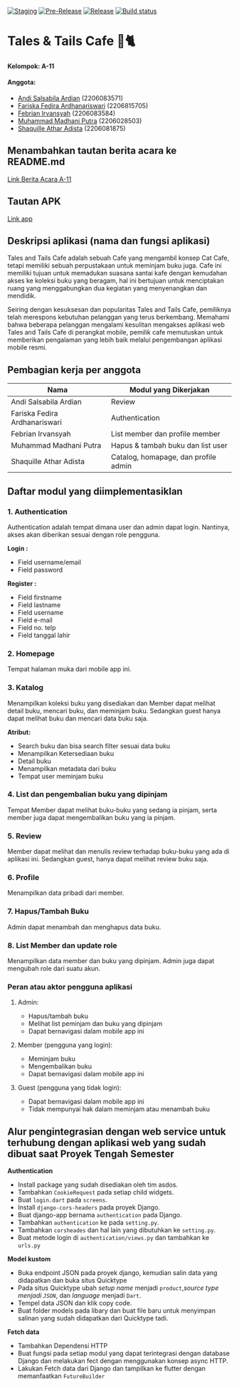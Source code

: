 [![Staging](https://github.com/PBP-A11/tales-tails-cafe-mobile/actions/workflows/staging.yml/badge.svg)](https://github.com/PBP-A11/tales-tails-cafe-mobile/actions/workflows/staging.yml)
[![Pre-Release](https://github.com/PBP-A11/tales-tails-cafe-mobile/actions/workflows/pre-release.yml/badge.svg)](https://github.com/PBP-A11/tales-tails-cafe-mobile/actions/workflows/pre-release.yml)
[![Release](https://github.com/PBP-A11/tales-tails-cafe-mobile/actions/workflows/release.yml/badge.svg)](https://github.com/PBP-A11/tales-tails-cafe-mobile/actions/workflows/release.yml)
[![Build status](https://build.appcenter.ms/v0.1/apps/9e46b3a5-8542-46e1-8e9d-a0f841142acc/branches/main/badge)](https://appcenter.ms)

# Tales & Tails Cafe 🏰🐈

#### Kelompok: A-11
#### Anggota:
- [Andi Salsabila Ardian](https://github.com/stronovski) (2206083571)
- [Fariska Fedira Ardhanariswari](https://github.com/fariskafedira) (2206815705)
- [Febrian Irvansyah](https://github.com/febrian-irv) (2206083584)
- [Muhammad Madhani Putra](https://github.com/mhmmdmadhanip) (2206028503)
- [Shaquille Athar Adista](https://github.com/AtharAdista) (2206081875)

## Menambahkan tautan berita acara ke README.md
[Link Berita Acara A-11](https://docs.google.com/spreadsheets/d/1p8euC71zwOiWv7plgYurs9e5wq0bpHTVqu4wkirNlBw/edit?usp=sharing)

## Tautan APK
[Link app](https://appcenter.ms)


## Deskripsi aplikasi (nama dan fungsi aplikasi)
Tales and Tails Cafe adalah sebuah Cafe yang mengambil konsep Cat Cafe, tetapi memiliki sebuah perpustakaan untuk meminjam buku juga. Cafe ini memiliki tujuan untuk memadukan suasana santai kafe dengan kemudahan akses ke koleksi buku yang beragam, hal ini bertujuan untuk menciptakan ruang yang menggabungkan dua kegiatan yang menyenangkan dan mendidik.

Seiring dengan kesuksesan dan popularitas Tales and Tails Cafe, pemiliknya telah merespons kebutuhan pelanggan yang terus berkembang. Memahami bahwa beberapa pelanggan mengalami kesulitan mengakses aplikasi web Tales and Tails Cafe di perangkat mobile, pemilik cafe memutuskan untuk memberikan pengalaman yang lebih baik melalui pengembangan aplikasi mobile resmi.
	
## Pembagian kerja per anggota

| Nama | Modul yang Dikerjakan |
|------|-----------------------|
| Andi Salsabila Ardian | Review |
| Fariska Fedira Ardhanariswari | Authentication |
| Febrian Irvansyah | List member dan profile member |
| Muhammad Madhani Putra | Hapus & tambah buku dan list user |
| Shaquille Athar Adista | Catalog, homapage, dan profile admin |

## Daftar modul yang diimplementasiklan
###  1. Authentication
Authentication adalah tempat dimana user dan admin dapat login. Nantinya, akses akan diberikan sesuai dengan role pengguna.

<b>Login :</b>
- Field username/email 
- Field password 

<b>Register : </b>
- Field firstname 
- Field lastname 
- Field username 
- Field e-mail 
- Field no. telp 
- Field tanggal lahir 

### 2. Homepage
Tempat halaman muka dari mobile app ini.

### 3. Katalog
Menampilkan koleksi buku yang disediakan dan Member dapat melihat detail buku, mencari buku, dan meminjam buku. Sedangkan guest hanya dapat melihat buku dan mencari data buku saja.

<b>Atribut:</b>
- Search buku dan bisa search filter sesuai data buku
- Menampilkan Ketersediaan buku
- Detail buku
- Menampilkan metadata dari buku
- Tempat user meminjam buku


### 4. List dan pengembalian buku yang dipinjam
Tempat Member dapat melihat buku-buku yang sedang ia pinjam, serta  member juga dapat mengembalikan buku yang ia pinjam.

### 5. Review
Member dapat melihat dan menulis review terhadap buku-buku yang ada di aplikasi ini. Sedangkan guest, hanya dapat melihat review buku saja.

### 6. Profile
Menampilkan data pribadi dari member.

### 7. Hapus/Tambah Buku
Admin dapat menambah dan menghapus data buku.

### 8. List Member dan update role
Menampilkan data member dan buku yang dipinjam. Admin juga dapat mengubah role dari suatu akun.

### Peran atau aktor pengguna aplikasi
1. Admin:
   - Hapus/tambah buku
   - Melihat list peminjam dan buku yang dipinjam
   - Dapat bernavigasi dalam mobile app ini
     
2. Member (pengguna yang login):
   - Meminjam buku
   - Mengembalikan buku
   - Dapat bernavigasi dalam mobile app ini
     
3. Guest (pengguna yang tidak login):
   - Dapat bernavigasi dalam mobile app ini
   - Tidak mempunyai hak dalam meminjam atau menambah buku

## Alur pengintegrasian dengan web service untuk terhubung dengan aplikasi web yang sudah dibuat saat Proyek Tengah Semester

<b>Authentication</b>

- Install package yang sudah disediakan oleh tim asdos.
- Tambahkan `CookieRequest` pada setiap child widgets.
- Buat `login.dart` pada `screens`.
- Install `django-cors-headers` pada proyek Django.
- Buat django-app bernama `authentication` pada Django.
- Tambahkan `authentication` ke pada `setting.py`.
- Tambahkan `corsheades` dan hal lain yang dibutuhkan ke `setting.py`.
- Buat metode login di `authentication/views.py` dan tambahkan ke `urls.py`
  
<b>Model kustom</b>

- Buka endpoint JSON pada proyek django, kemudian salin data yang didapatkan dan buka situs Quicktype
- Pada situs Quicktype ubah <i>setup name</i> menjadi `product`,<i>source type menjadi `JSON`</i>, dan <i>language</i> menjadi `Dart`.
- Tempel data JSON dan klik copy code.
- Buat folder models pada libary dan buat file baru untuk menyimpan salinan yang sudah didapatkan dari Quicktype tadi.

<b>Fetch data</b>

- Tambahkan Dependensi HTTP
- Buat fungsi pada setiap modul yang dapat terintegrasi dengan database Django dan melakukan fect dengan menggunakan konsep async HTTP.
- Lakukan Fetch data dari Django dan tampilkan ke flutter dengan memanfaatkan `FutureBuilder`



